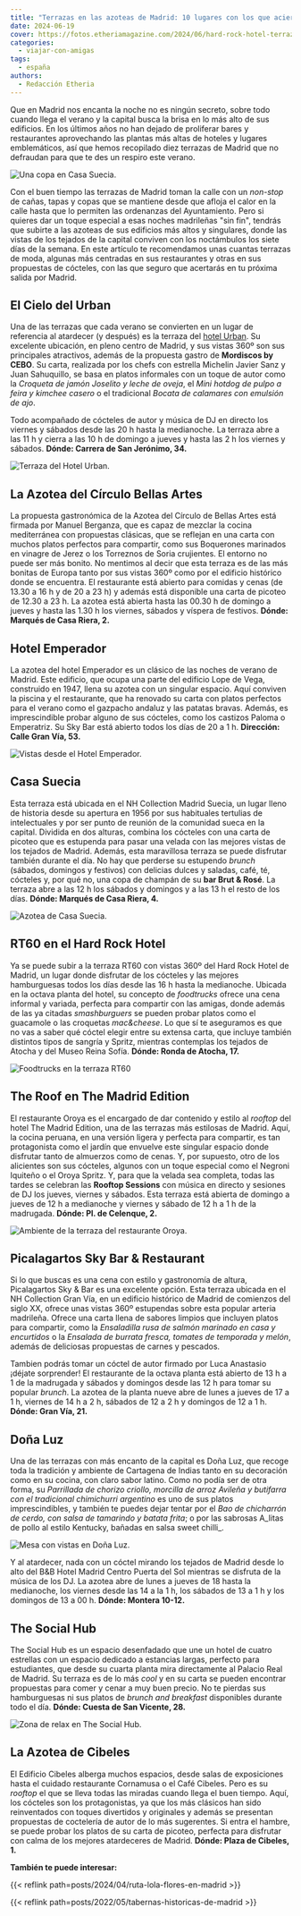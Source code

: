 ```yaml
---
title: "Terrazas en las azoteas de Madrid: 10 lugares con los que aciertas seguro"
date: 2024-06-19
cover: https://fotos.etheriamagazine.com/2024/06/hard-rock-hotel-terraza-foodtrucks.jpg
categories: 
  - viajar-con-amigas
tags: 
  - españa
authors: 
  - Redacción Etheria
---
```


Que en Madrid nos encanta la noche no es ningún secreto, sobre todo cuando llega el 
verano y la capital busca la brisa en lo más alto de sus edificios. En los últimos años 
no han dejado de proliferar bares y restaurantes aprovechando las plantas más altas de 
hoteles y lugares emblemáticos, así que hemos recopilado diez terrazas de Madrid que no 
defraudan para que te des un respiro este verano. 

![Una copa en Casa Suecia.](https://fotos.etheriamagazine.com/2024/06/casa-suecia-terraza-copas.jpg "Una copa en © Casa Suecia.")

Con el buen tiempo las terrazas de Madrid toman la calle con un _non-stop_ de cañas, 
tapas y copas que se mantiene desde que afloja el calor en la calle hasta que lo 
permiten las ordenanzas del Ayuntamiento. Pero si quieres dar un toque especial a esas 
noches madrileñas "sin fin", tendrás que subirte a las azoteas de sus edificios más 
altos y singulares, donde las vistas de los tejados de la capital conviven con los 
noctámbulos los siete días de la semana. En este artículo te recomendamos unas cuantas 
terrazas de moda, algunas más centradas en sus restaurantes y otras en sus propuestas de 
cócteles, con las que seguro que acertarás en tu próxima salida por Madrid. 

## El Cielo del Urban

Una de las terrazas que cada verano se convierten en un lugar de referencia al atardecer 
(y después) es la terraza del [hotel Urban](https://www.hotelurban.com/es). Su excelente 
ubicación, en pleno centro de Madrid, y sus vistas 360º son sus principales atractivos, 
además de la propuesta gastro de **Mordiscos by CEBO**. Su carta, realizada por los 
chefs con estrella Michelin Javier Sanz y Juan Sahuquillo, se basa en platos informales 
con un toque de autor como la _Croqueta de jamón Joselito y leche de oveja_, el _Mini 
hotdog de pulpo a feira y kimchee casero_ o el tradicional _Bocata de calamares con 
emulsión de ajo_. 

Todo acompañado de cócteles de autor y música de DJ en directo los viernes y sábados 
desde las 20 h hasta la medianoche. La terraza abre a las 11 h y cierra a las 10 h de 
domingo a jueves y hasta las 2 h los viernes y sábados. **Dónde: Carrera de San 
Jerónimo, 34.** 

![Terraza del Hotel Urban.](https://fotos.etheriamagazine.com/2024/06/hotel-urban-terraza.jpg "Terraza del © Hotel Urban.")

## La Azotea del Círculo Bellas Artes

La propuesta gastronómica de la Azotea del Círculo de Bellas Artes está firmada por 
Manuel Berganza, que es capaz de mezclar la cocina mediterránea con propuestas clásicas, 
que se reflejan en una carta con muchos platos perfectos para compartir, como sus 
Boquerones marinados en vinagre de Jerez o los Torreznos de Soria crujientes. El entorno 
no puede ser más bonito. No mentimos al decir que esta terraza es de las más bonitas de 
Europa tanto por sus vistas 360º como por el edificio histórico donde se encuentra. El 
restaurante está abierto para comidas y cenas (de 13.30 a 16 h y de 20 a 23 h) y además 
está disponible una carta de picoteo de 12.30 a 23 h. La azotea está abierta hasta las 
00.30 h de domingo a jueves y hasta las 1.30 h los viernes, sábados y víspera de 
festivos. **Dónde: Marqués de Casa Riera, 2.** 

## Hotel Emperador

La azotea del hotel Emperador es un clásico de las noches de verano de Madrid. Este 
edificio, que ocupa una parte del edificio Lope de Vega, construido en 1947, llena su 
azotea con un singular espacio. Aquí conviven la piscina y el restaurante, que ha 
renovado su carta con platos perfectos para el verano como el gazpacho andaluz y las 
patatas bravas. Además, es imprescindible probar alguno de sus cócteles, como los 
castizos Paloma o Emperatriz. Su Sky Bar está abierto todos los días de 20 a 1 h. 
**Dirección: Calle Gran Vía, 53.** 

![Vistas desde el Hotel Emperador.](https://fotos.etheriamagazine.com/2024/06/hotel-emperador-azotea-cena.jpg "Cena con vistas desde el © Hotel Emperador.")

## Casa Suecia

Esta terraza está ubicada en el NH Collection Madrid Suecia, un lugar lleno de historia 
desde su apertura en 1956 por sus habituales tertulias de intelectuales y por ser punto 
de reunión de la comunidad sueca en la capital. Dividida en dos alturas, combina los 
cócteles con una carta de picoteo que es estupenda para pasar una velada con las mejores 
vistas de los tejados de Madrid. Además, esta maravillosa terraza se puede disfrutar 
también durante el día. No hay que perderse su estupendo _brunch_ (sábados, domingos y 
festivos) con delicias dulces y saladas, café, té, cócteles y, por qué no, una copa de 
champán de su **bar Brut & Rosé**. La terraza abre a las 12 h los sábados y domingos y a 
las 13 h el resto de los días. **Dónde: Marqués de Casa Riera, 4.** 

![Azotea de Casa Suecia.](https://fotos.etheriamagazine.com/2024/06/Terraza-Casa-Suecia.jpg "Azotea de © Casa Suecia.")

## RT60 en el Hard Rock Hotel

Ya se puede subir a la terraza RT60 con vistas 360º del Hard Rock Hotel de Madrid, un 
lugar donde disfrutar de los cócteles y las mejores hamburguesas todos los días desde 
las 16 h hasta la medianoche. Ubicada en la octava planta del hotel, su concepto de 
_foodtrucks_ ofrece una cena informal y variada, perfecta para compartir con las amigas, 
donde además de las ya citadas _smashburguers_ se pueden probar platos como el guacamole 
o las croquetas _mac&cheese_. Lo que sí te aseguramos es que no vas a saber qué cóctel 
elegir entre su extensa carta, que incluye también distintos tipos de sangría y Spritz, 
mientras contemplas los tejados de Atocha y del Museo Reina Sofía. **Dónde: Ronda de 
Atocha, 17.** 

![Foodtrucks en la terraza RT60](https://fotos.etheriamagazine.com/2024/06/hard-rock-hotel-terraza-foodtrucks.jpg "Foodtrucks en la terraza RT60 del © Hard Rock Hotel.")

## The Roof en The Madrid Edition

El restaurante Oroya es el encargado de dar contenido y estilo al _rooftop_ del hotel 
The Madrid Edition, una de las terrazas más estilosas de Madrid. Aquí, la cocina 
peruana, en una versión ligera y perfecta para compartir, es tan protagonista como el 
jardín que envuelve este singular espacio donde disfrutar tanto de almuerzos como de 
cenas. Y, por supuesto, otro de los alicientes son sus cócteles, algunos con un toque 
especial como el Negroni Iquiteño o el Oroya Spritz. Y, para que la velada sea completa, 
todas las tardes se celebran las **Rooftop Sessions** con música en directo y sesiones 
de DJ los jueves, viernes y sábados. Esta terraza está abierta de domingo a jueves de 12 
h a medianoche y viernes y sábado de 12 h a 1 h de la madrugada. **Dónde: Pl. de 
Celenque, 2.** 

![Ambiente de la terraza del restaurante Oroya.](https://fotos.etheriamagazine.com/2024/06/madrid-edition-terraza-oroya.jpg "Decoración de la terraza del © restaurante Oroya.")

## Picalagartos Sky Bar & Restaurant

Si lo que buscas es una cena con estilo y gastronomía de altura, Picalagartos Sky & Bar 
es una excelente opción. Esta terraza ubicada en el NH Collection Gran Vía, en un 
edificio histórico de Madrid de comienzos del siglo XX, ofrece unas vistas 360º 
estupendas sobre esta popular arteria madrileña. Ofrece una carta llena de sabores 
limpios que incluyen platos para compartir, como la _Ensaladilla rusa de salmón marinado 
en casa y encurtidos_ o la _Ensalada de burrata fresca, tomates de temporada y melón_, 
además de deliciosas propuestas de carnes y pescados. 

Tambien podrás tomar un cóctel de autor firmado por Luca Anastasio ¡déjate sorprender! 
El restaurante de la octava planta está abierto de 13 h a 1 de la madrugada y sábados y 
domingos desde las 12 h para tomar su popular _brunch_. La azotea de la planta nueve 
abre de lunes a jueves de 17 a 1 h, viernes de 14 h a 2 h, sábados de 12 a 2 h y 
domingos de 12 a 1 h. **Dónde: Gran Vía, 21.** 

## Doña Luz

Una de las terrazas con más encanto de la capital es Doña Luz, que recoge toda la 
tradición y ambiente de Cartagena de Indias tanto en su decoración como en su cocina, 
con claro sabor latino. Como no podía ser de otra forma, su _Parrillada de chorizo 
criollo, morcilla de arroz Avileña y butifarra con el tradicional chimichurri argentino_ 
es uno de sus platos imprescindibles, y también te puedes dejar tentar por el _Bao de 
chicharrón de cerdo, con salsa de tamarindo y batata frita_; o por las sabrosas A_litas 
de pollo al estilo Kentucky, bañadas en salsa sweet chilli_. 

![Mesa con vistas en Doña Luz.](https://fotos.etheriamagazine.com/2024/06/dona-luz-terraza.jpg "Mesa con vistas en © Doña Luz.")

Y al atardecer, nada con un cóctel mirando los tejados de Madrid desde lo alto del B&B 
Hotel Madrid Centro Puerta del Sol mientras se disfruta de la música de los DJ. La 
azotea abre de lunes a jueves de 18 hasta la medianoche, los viernes desde las 14 a la 1 
h, los sábados de 13 a 1 h y los domingos de 13 a 00 h. **Dónde: Montera 10-12.** 

## The Social Hub

The Social Hub es un espacio desenfadado que une un hotel de cuatro estrellas con un 
espacio dedicado a estancias largas, perfecto para estudiantes, que desde su cuarta 
planta mira directamente al Palacio Real de Madrid. Su terraza es de lo más _cool_ y en 
su carta se pueden encontrar propuestas para comer y cenar a muy buen precio. No te 
pierdas sus hamburguesas ni sus platos de _brunch and breakfast_ disponibles durante 
todo el día. **Dónde: Cuesta de San Vicente, 28.** 

![Zona de relax en The Social Hub.](https://fotos.etheriamagazine.com/2024/06/The-Social-Hub-Madrid-Rooftop.jpg "Zona de relax en © The Social Hub.")

## La Azotea de Cibeles

El Edificio Cibeles alberga muchos espacios, desde salas de exposiciones hasta el 
cuidado restaurante Cornamusa o el Café Cibeles. Pero es su _rooftop_ el que se lleva 
todas las miradas cuando llega el buen tiempo. Aquí, los cócteles son los protagonistas, 
ya que los más clásicos han sido reinventados con toques divertidos y originales y 
además se presentan propuestas de coctelería de autor de lo más sugerentes. Si entra el 
hambre, se puede probar los platos de su carta de picoteo, perfecta para disfrutar con 
calma de los mejores atardeceres de Madrid. **Dónde: Plaza de Cibeles, 1.** 

**También te puede interesar:** 

{{< reflink path=posts/2024/04/ruta-lola-flores-en-madrid >}} 

{{< reflink path=posts/2022/05/tabernas-historicas-de-madrid >}}
